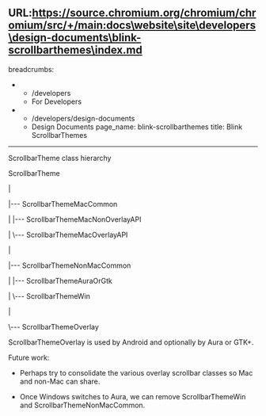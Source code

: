 URL:https://source.chromium.org/chromium/chromium/src/+/main:docs\website\site\developers\design-documents\blink-scrollbarthemes\index.md
---
breadcrumbs:
- - /developers
  - For Developers
- - /developers/design-documents
  - Design Documents
page_name: blink-scrollbarthemes
title: Blink ScrollbarThemes
---

ScrollbarTheme class hierarchy

ScrollbarTheme

|

|--- ScrollbarThemeMacCommon

| |--- ScrollbarThemeMacNonOverlayAPI

| \\--- ScrollbarThemeMacOverlayAPI

|

|--- ScrollbarThemeNonMacCommon

| |--- ScrollbarThemeAuraOrGtk

| \\--- ScrollbarThemeWin

|

\\--- ScrollbarThemeOverlay

ScrollbarThemeOverlay is used by Android and optionally by Aura or GTK+.

Future work:

- Perhaps try to consolidate the various overlay scrollbar classes so Mac and
non-Mac can share.

- Once Windows switches to Aura, we can remove ScrollbarThemeWin and
ScrollbarThemeNonMacCommon.
